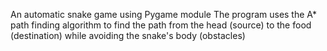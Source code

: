 An automatic snake game using Pygame module
The program uses the A* path finding algorithm to find the path from the head (source) to the food (destination) while avoiding the snake's body (obstacles)
